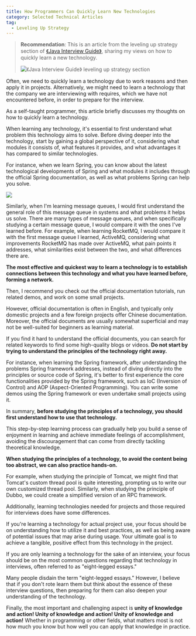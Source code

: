 ```yaml
---
title: How Programmers Can Quickly Learn New Technologies
category: Selected Technical Articles
tag:
  - Leveling Up Strategy
---
```


> **Recommendation**: This is an article from the leveling up strategy section of [《Java Interview Guide》](https://javaguide.cn/zhuanlan/java-mian-shi-zhi-bei.html), sharing my views on how to quickly learn a new technology.
>
> ![《Java Interview Guide》 leveling up strategy section](https://oss.javaguide.cn/javamianshizhibei/training-strategy-articles.png)

Often, we need to quickly learn a technology due to work reasons and then apply it in projects. Alternatively, we might need to learn a technology that the company we are interviewing with requires, which we have not encountered before, in order to prepare for the interview.

As a self-taught programmer, this article briefly discusses my thoughts on how to quickly learn a technology.

When learning any technology, it's essential to first understand what problem this technology aims to solve. Before diving deeper into the technology, start by gaining a global perspective of it, considering what modules it consists of, what features it provides, and what advantages it has compared to similar technologies.

For instance, when we learn Spring, you can know about the latest technological developments of Spring and what modules it includes through the official Spring documentation, as well as what problems Spring can help you solve.

![](https://oss.javaguide.cn/github/javaguide/system-design/web-real-time-message-push/20210506110341207.png)

Similarly, when I'm learning message queues, I would first understand the general role of this message queue in systems and what problems it helps us solve. There are many types of message queues, and when specifically studying a certain message queue, I would compare it with the ones I've learned before. For example, when learning RocketMQ, I would compare it with the first message queue I learned, ActiveMQ, considering what improvements RocketMQ has made over ActiveMQ, what pain points it addresses, what similarities exist between the two, and what differences there are.

**The most effective and quickest way to learn a technology is to establish connections between this technology and what you have learned before, forming a network.**

Then, I recommend you check out the official documentation tutorials, run related demos, and work on some small projects.

However, official documentation is often in English, and typically only domestic projects and a few foreign projects offer Chinese documentation. Moreover, the official documents are usually somewhat superficial and may not be well-suited for beginners as learning material.

If you find it hard to understand the official documents, you can search for related keywords to find some high-quality blogs or videos. **Do not start by trying to understand the principles of the technology right away.**

For instance, when learning the Spring framework, after understanding the problems Spring framework addresses, instead of diving directly into the principles or source code of Spring, it's better to first experience the core functionalities provided by the Spring framework, such as IoC (Inversion of Control) and AOP (Aspect-Oriented Programming). You can write some demos using the Spring framework or even undertake small projects using it.

In summary, **before studying the principles of a technology, you should first understand how to use that technology.**

This step-by-step learning process can gradually help you build a sense of enjoyment in learning and achieve immediate feelings of accomplishment, avoiding the discouragement that can come from directly tackling theoretical knowledge.

**When studying the principles of a technology, to avoid the content being too abstract, we can also practice hands-on.**

For example, when studying the principle of Tomcat, we might find that Tomcat's custom thread pool is quite interesting, prompting us to write our own customized thread pool. Similarly, when studying the principle of Dubbo, we could create a simplified version of an RPC framework.

Additionally, learning technologies needed for projects and those required for interviews does have some differences.

If you're learning a technology for actual project use, your focus should be on understanding how to utilize it and best practices, as well as being aware of potential issues that may arise during usage. Your ultimate goal is to achieve a tangible, positive effect from this technology in the project.

If you are only learning a technology for the sake of an interview, your focus should be on the most common questions regarding that technology in interviews, often referred to as "eight-legged essays."

Many people disdain the term "eight-legged essays." However, I believe that if you don't rote learn them but think about the essence of these interview questions, then preparing for them can also deepen your understanding of the technology.

Finally, the most important and challenging aspect is **unity of knowledge and action! Unity of knowledge and action! Unity of knowledge and action!** Whether in programming or other fields, what matters most is not how much you know but how well you can apply that knowledge in practice.
